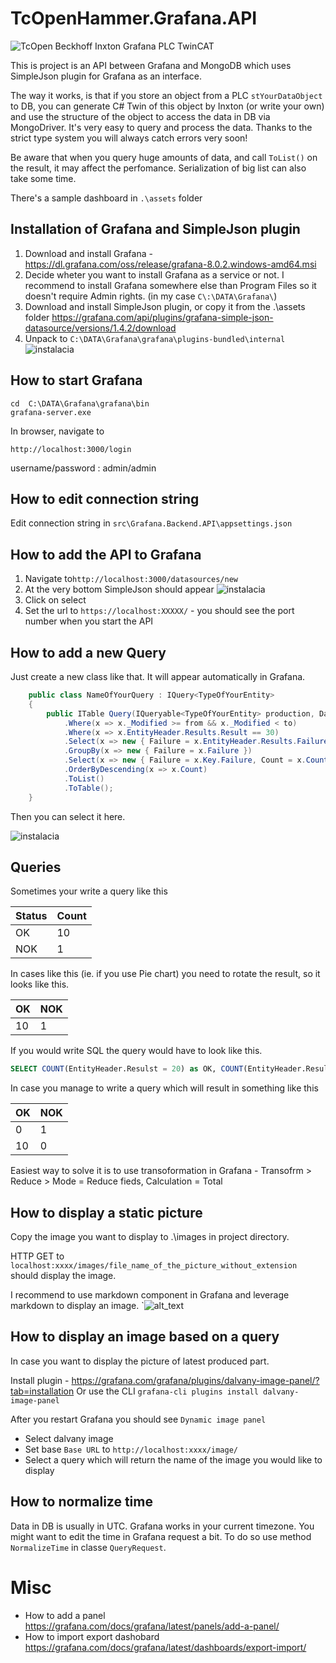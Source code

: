 ﻿# TcOpenHammer.Grafana.API

![TcOpen Beckhoff Inxton Grafana PLC TwinCAT](assets/TcOpen_Grafana.png)

This is project is an API between Grafana and MongoDB which uses SimpleJson plugin for Grafana as an interface.

The way it works, is that if you store an object from a PLC `stYourDataObject` to DB, you can generate C# Twin of this object by Inxton (or write your own) and use the structure of the object to access the data in DB via MongoDriver.
It's very easy to query and process the data. Thanks to the strict type system you will always catch errors very soon!

Be aware that when you query huge amounts of data, and call `ToList()` on the result, it may affect the perfomance. Serialization of big list can also take some time. 

There's a sample dashboard in `.\assets` folder

## Installation of Grafana and SimpleJson plugin

1. Download and install Grafana - https://dl.grafana.com/oss/release/grafana-8.0.2.windows-amd64.msi
1. Decide wheter  you want to install Grafana as a service or not. I recommend to install Grafana somewhere else than Program Files so it doesn't require Admin rights. (in my case `C\:\DATA\Grafana\`)
1. Download and install SimpleJson plugin, or copy it from the .\assets folder https://grafana.com/api/plugins/grafana-simple-json-datasource/versions/1.4.2/download 
1. Unpack to `C:\DATA\Grafana\grafana\plugins-bundled\internal`
![instalacia](assets/grafana_plugin_install.png)


## How to start Grafana

```
cd  C:\DATA\Grafana\grafana\bin
grafana-server.exe
```

In browser, navigate to

`http://localhost:3000/login`

username/password : admin/admin

## How to edit connection string 

Edit connection string in  `src\Grafana.Backend.API\appsettings.json` 

## How to add the API to Grafana

1. Navigate to`http://localhost:3000/datasources/new`
1. At the very bottom SimpleJson should appear
![instalacia](assets/simple_json_datasource.png)
1. Click on select
1. Set the url to `https://localhost:XXXXX/` - you should see the port number when you start the API

## How to add a new Query

Just create a new class like that. It will appear automatically in Grafana.

```csharp
    public class NameOfYourQuery : IQuery<TypeOfYourEntity>
    {
        public ITable Query(IQueryable<TypeOfYourEntity> production, DateTime from, DateTime to) => production
            .Where(x => x._Modified >= from && x._Modified < to)
            .Where(x => x.EntityHeader.Results.Result == 30)
            .Select(x => new { Failure = x.EntityHeader.Results.Failures })
            .GroupBy(x => new { Failure = x.Failure })
            .Select(x => new { Failure = x.Key.Failure, Count = x.Count() })
            .OrderByDescending(x => x.Count)
            .ToList()
            .ToTable();
    }
```
Then you can select it here.

![instalacia](assets/vybrat_query.png)


## Queries

Sometimes your write a query like this

| Status 	| Count         |
|--------	|-------------	|
| OK     	| 10          	|
| NOK    	| 1           	|


In cases like this (ie. if you use Pie chart) you need to rotate the result, so it looks like this.

| OK 	| NOK 	|
|----	|-----	|
| 10 	| 1   	|


If you would write SQL the query would have to look like this.


```sql
SELECT COUNT(EntityHeader.Resulst = 20) as OK, COUNT(EntityHeader.Resulst = 30) as NOK from .... group by EntityHeader.Resulst
```



In case you manage to write a query which will result in something like this

| OK 	| NOK 	|   
|----	|-----	|
| 0     | 1     |
| 10 	| 0   	|

Easiest way to solve it is to use transoformation in Grafana - Transofrm > Reduce > Mode = Reduce fieds, Calculation = Total

## How to display a static picture

Copy the image you want to display to .\images in project directory.

HTTP GET to  `localhost:xxxx/images/file_name_of_the_picture_without_extension`  should display the image.

I recommend to use markdown component in Grafana and leverage markdown to display an image.
`![alt_text](localhost:xxxx/images/tcopen)

## How to display an image based on a query

In case you want to display the picture of latest produced part.

Install plugin - https://grafana.com/grafana/plugins/dalvany-image-panel/?tab=installation
Or use the CLI
`grafana-cli plugins install dalvany-image-panel`

After you restart Grafana you should see `Dynamic image panel`

- Select dalvany image
- Set base `Base URL` to `http://localhost:xxxx/image/`
- Select a query which will return the name of the image you would like to display
 

## How to normalize time

Data in DB is usually in UTC. Grafana works in your current timezone. You might want to edit the time in Grafana request a bit. 
To do so use method `NormalizeTime` in classe `QueryRequest`.

# Misc

- How to add a panel https://grafana.com/docs/grafana/latest/panels/add-a-panel/
- How to import export dashobard https://grafana.com/docs/grafana/latest/dashboards/export-import/